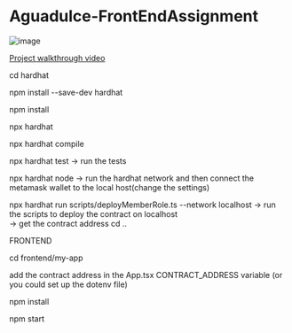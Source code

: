 # Aguadulce-FrontEndAssignment
 ![image](https://user-images.githubusercontent.com/72063093/221567549-6af9d010-f9fb-4ce5-9814-79fd8bdec26a.png)

 
[Project walkthrough video](https://www.loom.com/share/64ab0d96ab8b4b58b1a6222ea7f1b523  )


cd hardhat 

npm install --save-dev hardhat

npm install

npx hardhat

npx hardhat compile

npx hardhat test         -> run the tests 

npx hardhat node         -> run the hardhat network and then connect the metamask wallet to the local host(change the settings)

npx hardhat run scripts/deployMemberRole.ts --network localhost         -> run the scripts to deploy the contract  on localhost   
                                                                        -> get the contract address
cd ..



FRONTEND
 
 cd frontend/my-app 
 
 add the contract address in the App.tsx CONTRACT_ADDRESS variable (or you could set up the dotenv file) 
 
 npm install 
 
 npm start
 

